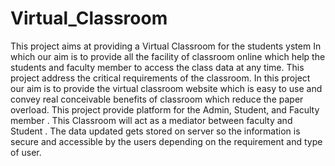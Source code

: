 # Virtual_Classroom
This project aims at providing a Virtual Classroom for the students ystem In which our aim is to provide all  the facility of classroom online which help the students and faculty member to access the class data at any time.        This  project  address the critical requirements of the  classroom. In this project our aim is to provide the  virtual classroom website  which is easy to use and convey real conceivable benefits of classroom  which reduce the paper overload.       This project  provide  platform for the  Admin, Student,   and  Faculty member .  This Classroom  will act as a mediator between faculty and Student . The data updated gets stored on  server so the information is secure and accessible by the users depending on the requirement and type of user.
